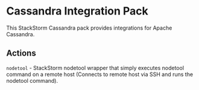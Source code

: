 # Cassandra Integration Pack

This StackStorm Cassandra pack provides integrations for Apache Cassandra.

## Actions

`nodetool` - StackStorm nodetool wrapper that simply executes nodetool command on a remote host (Connects to remote host via SSH and runs the nodetool command).
